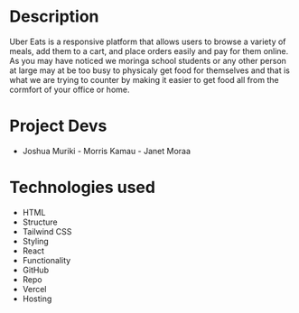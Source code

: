 # Description 
Uber Eats is a responsive platform that allows users to browse a variety of meals, add them to a cart, and place orders easily and pay for them online. As you may have noticed we moringa school students or any other person at large may at be too busy to physicaly get food for themselves and that is what we are trying to counter by making it easier to get food all from the cormfort of your office or home. 
# Project Devs 
- Joshua Muriki - Morris Kamau - Janet Moraa 
# Technologies used 
- HTML 
- Structure 
- Tailwind CSS 
- Styling 
- React 
- Functionality 
- GitHub 
- Repo 
- Vercel 
- Hosting